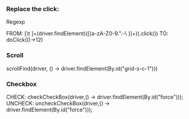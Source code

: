 ### Replace the click:

Regexp

FROM: [\t ]+(driver.findElement)([\(a-zA-Z0-9\.\":\-\ )]+)(.click\(\))
TO: doClick(()->$1$2)

### Scroll

scrollFind(driver, () -> driver.findElement(By.id("grid-s-c-1")))

### Checkbox

CHECK: checkCheckBox(driver,() -> driver.findElement(By.id("force")));
UNCHECK: uncheckCheckBox(driver,() -> driver.findElement(By.id("force")));
